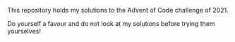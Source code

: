 This repository holds my solutions to the Advent of Code challenge of 2021.

Do yourself a favour and do not look at my solutions before trying them yourselves!

